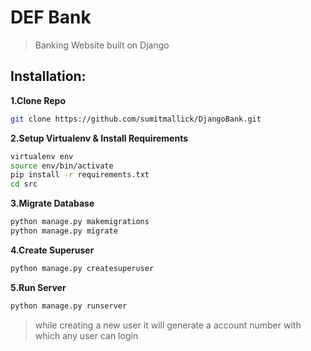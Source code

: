 # DEF Bank
> Banking Website built on Django
## Installation:
**1.Clone Repo**
```sh
git clone https://github.com/sumitmallick/DjangoBank.git
```
**2.Setup Virtualenv & Install Requirements**
```sh
virtualenv env
source env/bin/activate
pip install -r requirements.txt
cd src
```
**3.Migrate Database**
```sh
python manage.py makemigrations
python manage.py migrate
```
**4.Create Superuser**
```sh
python manage.py createsuperuser
```
**5.Run Server**
```sh
python manage.py runserver
```

> while creating a new user it will generate a account number with which any user can login 


